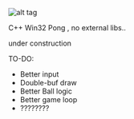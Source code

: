 ![alt tag](http://i.imgur.com/TF802CR.png)

C++ Win32 Pong , no external libs..

under construction

TO-DO:
* Better input
* Double-buf draw
* Better Ball logic
* Better game loop
* ????????


